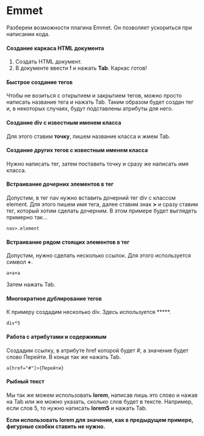 # Emmet

Разберем возможности плагина Emmet. Он позволяет ускориться при написании кода.

#### Создание каркаса HTML документа

1. Создать HTML документ.
2. В документе ввести **!** и нажать **Tab**. Каркас готов!

#### Быстрое создание тегов

Чтобы не возиться с открытием и закрытием тегов, можно просто написать название тега и нажать Tab. Таким образом будет создан тег и, в некоторых случаях, будут подставлены атрибуты для него.

#### Создание div с известным именем класса

Для этого ставим **точку**, пишем название класса и жмем Tab.

#### Создание других тегов с известным именем класса

Нужно написать тег, затем поставить точку и сразу же написать имя класса.

#### Встраивание дочерних элементов в тег

Допустим, в тег nav нужно вставить дочерний тег div с классом element. Для этого пишем имя тега, далее ставим знак **>** и сразу ставим тег, который хотим сделать дочерним. В этом примере будет выглядеть примерно так...

```
nav>.element
```

#### Встраивание рядом стоящих элементов в тег

Допустим, нужно сделать несколько ссылок. Для этого используется символ **+**.

```
a+a+a
```

Затем нажать Tab.

#### Многократное дублирование тегов

К примеру создадим несколько div. Здесь используется *****.

```
div*5
```

#### Работа с атрибутами и содержимым

Создадим ссылку, в атрибуте href которой будет #, а значение будет слово Перейти. В конце так же нажать Tab.

```
a[href="#"]>{Перейти}
```

#### Рыбный текст

Мы так же можем использовать **lorem**, написав лишь это слово и нажав на Tab или же можно указать, сколько слов будет в тексте. Например, если слов 5, то нужно написать **lorem5** и нажать Tab.

**Если использовать lorem для значения, как в предыдущем примере, фигурные скобки ставить не нужно.**